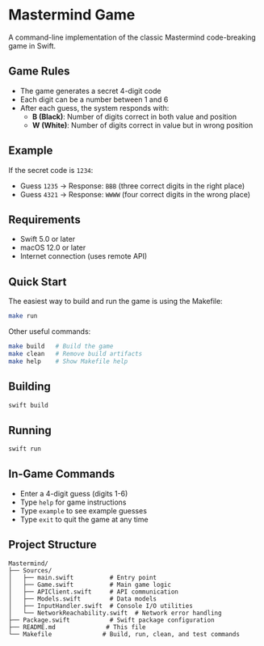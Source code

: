 # Mastermind Game

A command-line implementation of the classic Mastermind code-breaking game in Swift.

## Game Rules

- The game generates a secret 4-digit code
- Each digit can be a number between 1 and 6
- After each guess, the system responds with:
  - **B (Black)**: Number of digits correct in both value and position
  - **W (White)**: Number of digits correct in value but in wrong position

## Example

If the secret code is `1234`:
- Guess `1235` → Response: `BBB` (three correct digits in the right place)
- Guess `4321` → Response: `WWWW` (four correct digits in the wrong place)

## Requirements

- Swift 5.0 or later
- macOS 12.0 or later
- Internet connection (uses remote API)

## Quick Start

The easiest way to build and run the game is using the Makefile:

```bash
make run
```

Other useful commands:

```bash
make build   # Build the game
make clean   # Remove build artifacts
make help    # Show Makefile help
```

## Building

```bash
swift build
```

## Running

```bash
swift run
```

## In-Game Commands

- Enter a 4-digit guess (digits 1-6)
- Type `help` for game instructions
- Type `example` to see example guesses
- Type `exit` to quit the game at any time

## Project Structure

```
Mastermind/
├── Sources/
│   ├── main.swift          # Entry point
│   ├── Game.swift          # Main game logic
│   ├── APIClient.swift     # API communication
│   ├── Models.swift        # Data models
│   ├── InputHandler.swift  # Console I/O utilities
│   └── NetworkReachability.swift  # Network error handling
├── Package.swift           # Swift package configuration
├── README.md              # This file
└── Makefile              # Build, run, clean, and test commands
```
